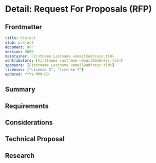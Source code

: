 # Detail: Request For Proposals (RFP)
[RFP]: #RFP

## Frontmatter
[frontmatter]: #frontmatter
```yaml
title: Project
stub: project
document: RFP
version: 0000
maintainer: Firstname Lastname <email@address.tld>
contributors: [Firstname Lastname <email@address.tld>]
sponsors: [Firstname Lastname <email@address.tld>]
licenses: ["License X", "License Y"]
updated: YYYY-MMM-DD
```

<!--
A Request For Proposals is an open question that seeks to focus research and development in the prealpha phase
and is based on needs defined in the Project Scope document.
-->

## Summary
[summary]: #summary
<!--
Summarise in 3-5 sentences in normal English what it is that proposals in this context should address.
-->

## Requirements
[requirements]: #requirements
<!--
This is an overview of the business requirements that proposals MUST address if more detail is needed than presented in the SCOPE document.
-->

## Considerations
[considerations]: #considerations
<!--
This section can be used if there are known considerations that need to be taken into account and which the actual proposals SHOULD resolve.
-->

## Technical Proposal
[technical-proposal]: #technical-proposal
<!--
Introduce and explain the technical proposals that are being requested, detailing specifically the individual proposals required.
-->

## Research
[research]: #research
<!--
Please collect all relevant research links to repositories, issues and papers
-->
